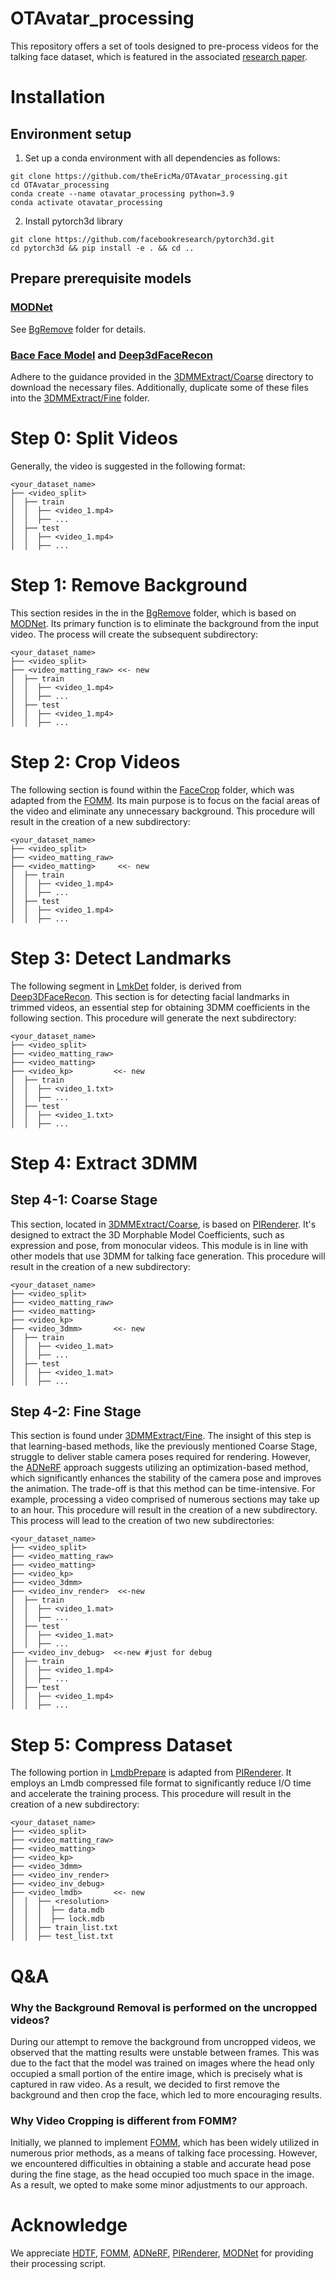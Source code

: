 # OTAvatar_processing
This repository offers a set of tools designed to pre-process videos for the talking face dataset, which is featured in the associated [research paper](https://github.com/theEricMa/OTAvatar).

# Installation
## Environment setup
1. Set up a conda environment with all dependencies as follows:
```
git clone https://github.com/theEricMa/OTAvatar_processing.git
cd OTAvatar_processing
conda create --name otavatar_processing python=3.9
conda activate otavatar_processing
```
2. Install pytorch3d library
```
git clone https://github.com/facebookresearch/pytorch3d.git
cd pytorch3d && pip install -e . && cd ..
```
## Prepare prerequisite models

### [MODNet](https://github.com/theEricMa/OTAvatar_processing/blob/main/BgRemove)
   
See [BgRemove](https://github.com/theEricMa/OTAvatar_processing/tree/main/BgRemove) folder for details. 

### [Bace Face Model](https://github.com/sicxu/Deep3DFaceRecon_pytorch#:~:text=Basel%20Face%20Model%202009%20(BFM09)) and [Deep3dFaceRecon](https://github.com/sicxu/Deep3DFaceRecon_pytorch)

Adhere to the guidance provided in the [3DMMExtract/Coarse](https://github.com/theEricMa/OTAvatar_processing/tree/main/3DMMExtract/Coarse) directory to download the necessary files. Additionally, duplicate some of these files into the [3DMMExtract/Fine](https://github.com/theEricMa/OTAvatar_processing/tree/main/3DMMExtract/Fine) folder.

# Step 0: Split Videos
Generally, the video is suggested in the following format: 
```
<your_dataset_name>
├── <video_split>
│  ├── train
│  │  ├── <video_1.mp4>
│  │  ├── ...
│  ├── test
│  │  ├── <video_1.mp4>
│  │  ├── ...
```

# Step 1: Remove Background
This section resides in the in the [BgRemove](https://github.com/theEricMa/OTAvatar_processing/tree/main/BgRemove) folder, which is based on [MODNet](https://github.com/ZHKKKe/MODNet). Its primary function is to eliminate the background from the input video. The process will create the subsequent subdirectory:
```
<your_dataset_name>
├── <video_split>
├── <video_matting_raw> <<- new
│  ├── train
│  │  ├── <video_1.mp4>
│  │  ├── ...
│  ├── test
│  │  ├── <video_1.mp4>
│  │  ├── ...
```

# Step 2: Crop Videos
The following section is found within the [FaceCrop](https://github.com/theEricMa/OTAvatar_processing/tree/main/FaceCrop) folder, which was adapted from the [FOMM](https://github.com/AliaksandrSiarohin/video-preprocessing). Its main purpose is to focus on the facial areas of the video and eliminate any unnecessary background. This procedure will result in the creation of a new subdirectory:
```
<your_dataset_name>
├── <video_split>
├── <video_matting_raw>
├── <video_matting>     <<- new
│  ├── train
│  │  ├── <video_1.mp4>
│  │  ├── ...
│  ├── test
│  │  ├── <video_1.mp4>
│  │  ├── ...
```

# Step 3: Detect Landmarks
The following segment in [LmkDet](https://github.com/theEricMa/OTAvatar_processing/tree/main/LmkDet) folder, is derived from [Deep3DFaceRecon](https://github.com/sicxu/Deep3DFaceRecon_pytorch). This section is for detecting facial landmarks in trimmed videos, an essential step for obtaining 3DMM coefficients in the following section. This procedure will generate the next subdirectory:
```
<your_dataset_name>
├── <video_split>
├── <video_matting_raw>
├── <video_matting>
├── <video_kp>         <<- new
│  ├── train
│  │  ├── <video_1.txt>
│  │  ├── ...
│  ├── test
│  │  ├── <video_1.txt>
│  │  ├── ...
```

# Step 4: Extract 3DMM
## Step 4-1: Coarse Stage
This section, located in [3DMMExtract/Coarse](https://github.com/theEricMa/OTAvatar_processing/tree/main/3DMMExtract/Coarse), is based on [PIRenderer](https://github.com/RenYurui/PIRender). It's designed to extract the 3D Morphable Model Coefficients, such as expression and pose, from monocular videos. This module is in line with other models that use 3DMM for talking face generation. This procedure will result in the creation of a new subdirectory:
```
<your_dataset_name>
├── <video_split>
├── <video_matting_raw>
├── <video_matting>
├── <video_kp>
├── <video_3dmm>       <<- new
│  ├── train
│  │  ├── <video_1.mat>
│  │  ├── ...
│  ├── test
│  │  ├── <video_1.mat>
│  │  ├── ...
```

## Step 4-2: Fine Stage
This section is found under [3DMMExtract/Fine](https://github.com/theEricMa/OTAvatar_processing/tree/main/3DMMExtract/Coarse). The insight of this step is that learning-based methods, like the previously mentioned Coarse Stage, struggle to deliver stable camera poses required for rendering. However, the [ADNeRF](https://github.com/YudongGuo/AD-NeRF) approach suggests utilizing an optimization-based method, which significantly enhances the stability of the camera pose and improves the animation. The trade-off is that this method can be time-intensive. For example, processing a video comprised of numerous sections may take up to an hour. This procedure will result in the creation of a new subdirectory. This process will lead to the creation of two new subdirectories:
```
<your_dataset_name>
├── <video_split>
├── <video_matting_raw>
├── <video_matting>
├── <video_kp>
├── <video_3dmm>
├── <video_inv_render>  <<-new
│  ├── train
│  │  ├── <video_1.mat>
│  │  ├── ...
│  ├── test
│  │  ├── <video_1.mat>
│  │  ├── ...
├── <video_inv_debug>  <<-new #just for debug
│  ├── train
│  │  ├── <video_1.mp4>
│  │  ├── ...
│  ├── test
│  │  ├── <video_1.mp4>
│  │  ├── ...
```

# Step 5: Compress Dataset
The following portion in [LmdbPrepare](https://github.com/theEricMa/OTAvatar_processing/tree/main/LmdbPrepare) is adapted from [PIRenderer](https://github.com/RenYurui/PIRender). It employs an Lmdb compressed file format to significantly reduce I/O time and accelerate the training process. This procedure will result in the creation of a new subdirectory:
```
<your_dataset_name>
├── <video_split>
├── <video_matting_raw>
├── <video_matting>
├── <video_kp>
├── <video_3dmm>
├── <video_inv_render>
├── <video_inv_debug>
├── <video_lmdb>       <<- new
│  │  ├── <resolution>
│  │  │  ├── data.mdb
│  │  │  ├── lock.mdb
│  │  ├── train_list.txt
│  │  ├── test_list.txt
```

# Q&A
### Why the Background Removal is performed on the uncropped videos?
During our attempt to remove the background from uncropped videos, we observed that the matting results were unstable between frames. This was due to the fact that the model was trained on images where the head only occupied a small portion of the entire image, which is precisely what is captured in raw video. As a result, we decided to first remove the background and then crop the face, which led to more encouraging results.

### Why Video Cropping is different from FOMM?
Initially, we planned to implement [FOMM](https://github.com/AliaksandrSiarohin/video-preprocessing), which has been widely utilized in numerous prior methods, as a means of talking face processing. However, we encountered difficulties in obtaining a stable and accurate head pose during the fine stage, as the head occupied too much space in the image. As a result, we opted to make some minor adjustments to our approach.

# Acknowledge
We appreciate [HDTF](https://github.com/MRzzm/HDTF), [FOMM](https://github.com/AliaksandrSiarohin/video-preprocessing), [ADNeRF](https://github.com/YudongGuo/AD-NeRF), [PIRenderer](https://github.com/RenYurui/PIRender), [MODNet](https://github.com/ZHKKKe/MODNet) for providing their processing script.

